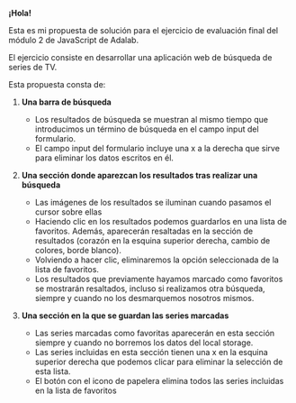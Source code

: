 **¡Hola!**

Esta es mi propuesta de solución para el ejercicio de evaluación final del módulo 2 de JavaScript de Adalab.

El ejercicio consiste en desarrollar una aplicación web de búsqueda de series de TV.

Esta propuesta consta de:

1. **Una barra de búsqueda**
    - Los resultados de búsqueda se muestran al mismo tiempo que introducimos un término de búsqueda en el campo input del formulario.
    - El campo input del formulario incluye una x a la derecha que sirve para eliminar los datos escritos en él.

2. **Una sección donde aparezcan los resultados tras realizar una búsqueda**
    - Las imágenes de los resultados se iluminan cuando pasamos el cursor sobre ellas
    - Haciendo clic en los resultados podemos guardarlos en una lista de favoritos. Además, aparecerán resaltadas en la sección de resultados (corazón en la esquina superior derecha, cambio de colores, borde blanco).
    - Volviendo a hacer clic, eliminaremos la opción seleccionada de la lista de favoritos.
    - Los resultados que previamente hayamos marcado como favoritos se mostrarán resaltados, incluso si realizamos otra búsqueda, siempre y cuando no los desmarquemos nosotros mismos.

3. **Una sección en la que se guardan las series marcadas**
    - Las series marcadas como favoritas aparecerán en esta sección siempre y cuando no borremos los datos del local storage.
    - Las series incluidas en esta sección tienen una x en la esquina superior derecha que podemos clicar para eliminar la selección de esta lista.
    - El botón con el icono de papelera elimina todos las series incluidas en la lista de favoritos